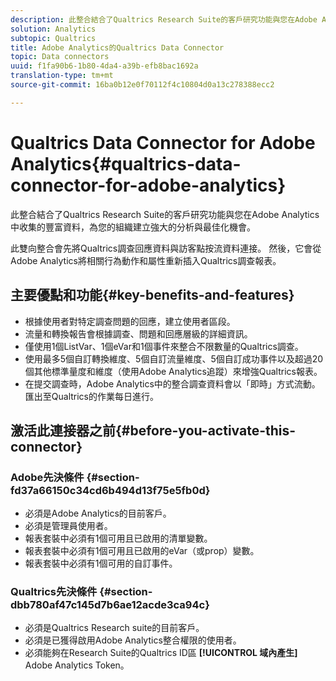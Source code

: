 ```yaml
---
description: 此整合結合了Qualtrics Research Suite的客戶研究功能與您在Adobe Analytics中收集的豐富資料，為您的組織建立強大的分析與最佳化機會。
solution: Analytics
subtopic: Qualtrics
title: Adobe Analytics的Qualtrics Data Connector
topic: Data connectors
uuid: f1fa90b6-1b80-4da4-a39b-efb8bac1692a
translation-type: tm+mt
source-git-commit: 16ba0b12e0f70112f4c10804d0a13c278388ecc2

---
```



# Qualtrics Data Connector for Adobe Analytics{#qualtrics-data-connector-for-adobe-analytics}

此整合結合了Qualtrics Research Suite的客戶研究功能與您在Adobe Analytics中收集的豐富資料，為您的組織建立強大的分析與最佳化機會。

此雙向整合會先將Qualtrics調查回應資料與訪客點按流資料連接。 然後，它會從Adobe Analytics將相關行為動作和屬性重新插入Qualtrics調查報表。

## 主要優點和功能{#key-benefits-and-features}

* 根據使用者對特定調查問題的回應，建立使用者區段。
* 流量和轉換報告會根據調查、問題和回應層級的詳細資訊。
* 僅使用1個ListVar、1個eVar和1個事件來整合不限數量的Qualtrics調查。
* 使用最多5個自訂轉換維度、5個自訂流量維度、5個自訂成功事件以及超過20個其他標準量度和維度（使用Adobe Analytics追蹤）來增強Qualtrics報表。
* 在提交調查時，Adobe Analytics中的整合調查資料會以「即時」方式流動。 匯出至Qualtrics的作業每日進行。

## 激活此連接器之前{#before-you-activate-this-connector}

### Adobe先決條件 {#section-fd37a66150c34cd6b494d13f75e5fb0d}

* 必須是Adobe Analytics的目前客戶。
* 必須是管理員使用者。
* 報表套裝中必須有1個可用且已啟用的清單變數。
* 報表套裝中必須有1個可用且已啟用的eVar（或prop）變數。
* 報表套裝中必須有1個可用的自訂事件。

### Qualtrics先決條件 {#section-dbb780af47c145d7b6ae12acde3ca94c}

* 必須是Qualtrics Research suite的目前客戶。
* 必須是已獲得啟用Adobe Analytics整合權限的使用者。
* 必須能夠在Research Suite的Qualtrics ID區 **[!UICONTROL 域內產生]** Adobe Analytics Token。

